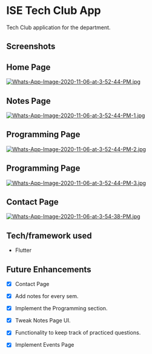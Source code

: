 # ISE Tech Club App

Tech Club application for the department.


## Screenshots

## Home Page
[![Whats-App-Image-2020-11-06-at-3-52-44-PM.jpg](https://i.postimg.cc/XYcK4Ch4/Whats-App-Image-2020-11-06-at-3-52-44-PM.jpg)](https://postimg.cc/xX8NPcn4)
## Notes Page
[![Whats-App-Image-2020-11-06-at-3-52-44-PM-1.jpg](https://i.postimg.cc/KcwDNFBS/Whats-App-Image-2020-11-06-at-3-52-44-PM-1.jpg)](https://postimg.cc/XXK5jRsQ)
## Programming Page
[![Whats-App-Image-2020-11-06-at-3-52-44-PM-2.jpg](https://i.postimg.cc/XY0KR8ss/Whats-App-Image-2020-11-06-at-3-52-44-PM-2.jpg)](https://postimg.cc/VdDbMjQt)
## Programming Page
[![Whats-App-Image-2020-11-06-at-3-52-44-PM-3.jpg](https://i.postimg.cc/RVtQp8L3/Whats-App-Image-2020-11-06-at-3-52-44-PM-3.jpg)](https://postimg.cc/8j16jZ3D)
## Contact Page
[![Whats-App-Image-2020-11-06-at-3-54-38-PM.jpg](https://i.postimg.cc/3NFrd3H4/Whats-App-Image-2020-11-06-at-3-54-38-PM.jpg)](https://postimg.cc/PvNn7sJT)

## Tech/framework used

  - Flutter
  
  
## Future Enhancements

  - [x] Contact Page
  - [x] Add notes for every sem.
  - [x] Implement the Programming section.
  - [x] Tweak Notes Page UI.
  - [x] Functionality to keep track of practiced questions.
  - [x] Implement Events Page
 
